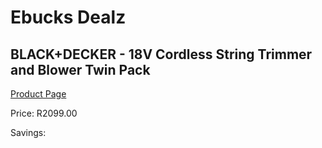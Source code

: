 
# Ebucks Dealz
## BLACK+DECKER - 18V Cordless String Trimmer and Blower Twin Pack
[Product Page](https://www.ebucks.com/web/shop/productSelected.do?prodId=1153356679&catId=714965764)

Price: R2099.00

Savings: 


	